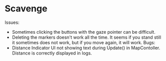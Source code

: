 # Scavenge

Issues:
- Sometimes clicking the buttons with the gaze pointer can be difficult.
- Deleting the markers doesn't work all the time. It seems if you stand still it sometimes does not work, but if you move again, it will work.
Bugs: 
- Distance Indicator UI not showing text during Update() in MapContoller. Distance is correctly displayed in logs.

